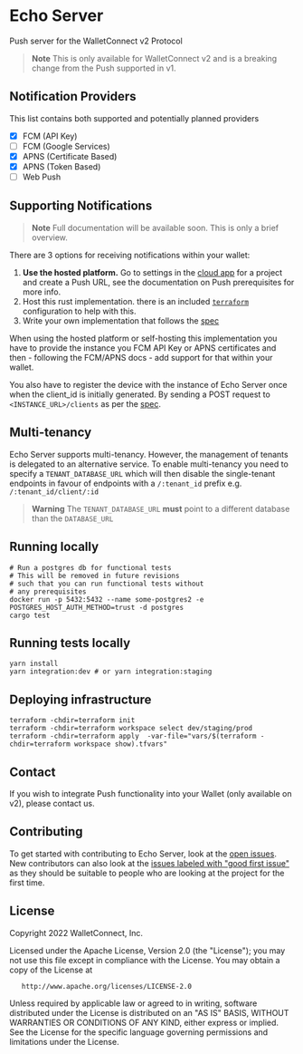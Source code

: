 # Echo Server
Push server for the WalletConnect v2 Protocol

> **Note** This is only available for WalletConnect v2 and is a breaking change from the Push supported in v1.

## Notification Providers
This list contains both supported and potentially planned providers
- [x] FCM (API Key)
- [ ] FCM (Google Services)
- [x] APNS (Certificate Based)
- [x] APNS (Token Based)
- [ ] Web Push

## Supporting Notifications
> **Note** Full documentation will be available soon. This is only a brief overview.

There are 3 options for receiving notifications within your wallet:
1. **Use the hosted platform.**
   Go to settings in the [cloud app](https://cloud.walletconnect.com) for a project and create a Push URL, see the documentation on Push
   prerequisites for more info.
2. Host this rust implementation.
   there is an included [`terraform`](https://github.com/WalletConnect/echo-server/tree/main/terraform) configuration to help with this.
3. Write your own implementation that follows the [spec](https://docs.walletconnect.com/2.0/specs/servers/echo/echo-server-api)

When using the hosted platform or self-hosting this implementation you have to provide the instance
you FCM API Key or APNS certificates and then - following the FCM/APNS docs - add support for that within your
wallet.

You also have to register the device with the instance of Echo Server once when the client_id is initially
generated. By sending a POST request to `<INSTANCE_URL>/clients` as per the [spec](./spec/spec.md).

## Multi-tenancy
Echo Server supports multi-tenancy. However, the management of tenants is delegated to an alternative service. 
To enable multi-tenancy you need to specify a `TENANT_DATABASE_URL` which will then disable the single-tenant
endpoints in favour of endpoints with a `/:tenant_id` prefix e.g. `/:tenant_id/client/:id`

> **Warning**
> The `TENANT_DATABASE_URL` **must** point to a different database than the `DATABASE_URL`

## Running locally

```
# Run a postgres db for functional tests
# This will be removed in future revisions
# such that you can run functional tests without
# any prerequisites
docker run -p 5432:5432 --name some-postgres2 -e POSTGRES_HOST_AUTH_METHOD=trust -d postgres
cargo test
```

## Running tests locally

```
yarn install
yarn integration:dev # or yarn integration:staging
```

## Deploying infrastructure

```
terraform -chdir=terraform init
terraform -chdir=terraform workspace select dev/staging/prod
terraform -chdir=terraform apply  -var-file="vars/$(terraform -chdir=terraform workspace show).tfvars"
```

## Contact
If you wish to integrate Push functionality into your Wallet (only available on v2), please contact us.

## Contributing
To get started with contributing to Echo Server, look at the [open issues](https://github.com/WalletConnect/echo-server/issues?q=is:issue+is:open+label:%22help+wanted%22).
New contributors can also look at the [issues labeled with "good first issue"](https://github.com/WalletConnect/echo-server/issues?q=is:issue+is:open+label:%22good+first+issue%22) 
as they should be suitable to people who are looking at the project for the first time.

## License
Copyright 2022 WalletConnect, Inc.

Licensed under the Apache License, Version 2.0 (the "License");
you may not use this file except in compliance with the License.
You may obtain a copy of the License at

       http://www.apache.org/licenses/LICENSE-2.0

Unless required by applicable law or agreed to in writing, software
distributed under the License is distributed on an "AS IS" BASIS,
WITHOUT WARRANTIES OR CONDITIONS OF ANY KIND, either express or implied.
See the License for the specific language governing permissions and
limitations under the License.
